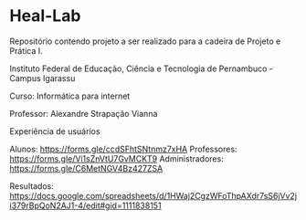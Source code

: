 # Heal-Lab

Repositório contendo projeto a ser realizado para a cadeira de Projeto e Prática I.

Instituto Federal de Educação, Ciência e Tecnologia de Pernambuco - Campus Igarassu

Curso: Informática para internet

Professor: Alexandre Strapação Vianna

Experiência de usuários

Alunos: https://forms.gle/ccdSFhtSNtnmz7xHA
Professores: https://forms.gle/Vi1sZnVtU7GvMCKT9
Administradores: https://forms.gle/C6MetNGV4Bz427ZSA

Resultados: https://docs.google.com/spreadsheets/d/1HWaj2CgzWFoThpAXdr7sS6jVv2ji379rBpQoN2AJ1-4/edit#gid=1111838151 



